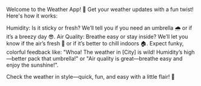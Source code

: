 Welcome to the  Weather App! 🌟 Get your weather updates with a fun twist! Here's how it works:

Humidity: Is it sticky or fresh? We’ll tell you if you need an umbrella 🌧️ or if it’s a breezy day 😎.
Air Quality: Breathe easy or stay inside? We’ll let you know if the air’s fresh 🌱 or if it’s better to chill indoors 🏠.
Expect funky, colorful feedback like:
"Whoa! The weather in [City] is wild! Humidity’s high—better pack that umbrella!" or
"Air quality is great—breathe easy and enjoy the sunshine!".

Check the weather in style—quick, fun, and easy with a little flair! 🌈
